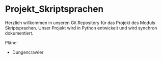 # Projekt_Skriptsprachen

Herzlich willkommen in unseren Git Repository für das Projekt des Moduls Skriptsprachen.
Unser Projekt wird in Python entwickelt und wird synchron dokumentiert.

Pläne:
- Dungencrawler

